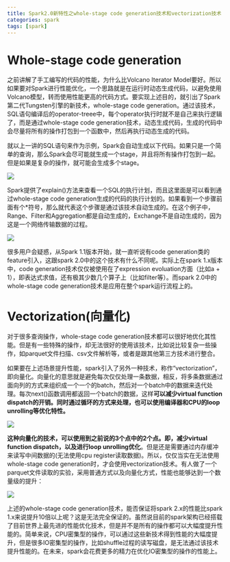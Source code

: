 ```yaml
---
title: Spark2.0新特性之whole-stage code generation技术和vectorization技术
categories: spark  
tags: [spark]
---
```



# Whole-stage code generation


之前讲解了手工编写的代码的性能，为什么比Volcano Iterator Model要好。所以如果要对Spark进行性能优化，一个思路就是在运行时动态生成代码，以避免使用Volcano模型，转而使用性能更高的代码方式。要实现上述目的，就引出了Spark第二代Tungsten引擎的新技术，whole-stage code generation。通过该技术，SQL语句编译后的operator-treee中，每个operator执行时就不是自己来执行逻辑了，而是通过whole-stage code generation技术，动态生成代码，生成的代码中会尽量将所有的操作打包到一个函数中，然后再执行动态生成的代码。


<!--more-->

就以上一讲的SQL语句来作为示例，Spark会自动生成以下代码。如果只是一个简单的查询，那么Spark会尽可能就生成一个stage，并且将所有操作打包到一起。但是如果是复杂的操作，就可能会生成多个stage。


![](http://ols7leonh.bkt.clouddn.com//assert/img/bigdata/spark从入门到精通_笔记/Whole-stage_code_generation.png)



Spark提供了explain()方法来查看一个SQL的执行计划，而且这里面是可以看到通过whole-stage code generation生成的代码的执行计划的。如果看到一个步骤前面有个*符号，那么就代表这个步骤是通过该技术自动生成的。在这个例子中，Range、Filter和Aggregation都是自动生成的，Exchange不是自动生成的，因为这是一个网络传输数据的过程。

![](http://ols7leonh.bkt.clouddn.com//assert/img/bigdata/spark从入门到精通_笔记/Whole-stage_code_generation2.png)


很多用户会疑惑，从Spark 1.1版本开始，就一直听说有code generation类的feature引入，这跟spark 2.0中的这个技术有什么不同呢。实际上在spark 1.x版本中，code generation技术仅仅被使用在了expression evoluation方面（比如a + 1），即表达式求值，还有极其少数几个算子上（比如filter等）。而spark 2.0中的whole-stage code generation技术是应用在整个spark运行流程上的。


# Vectorization(向量化)
对于很多查询操作，whole-stage code generation技术都可以很好地优化其性能。但是有一些特殊的操作，却无法很好的使用该技术，比如说比较复杂一些操作，如parquet文件扫描、csv文件解析等，或者是跟其他第三方技术进行整合。

如果要在上述场景提升性能，spark引入了另外一种技术，称作“vectorization”，即向量化。向量化的意思就是避免每次仅仅处理一条数据，相反，将多条数据通过面向列的方式来组织成一个一个的batch，然后对一个batch中的数据来迭代处理。每次next()函数调用都返回一个batch的数据，这样**可以减少virtual function dispatch的开销。同时通过循环的方式来处理，也可以使用编译器和CPU的loop unrolling等优化特性。**

![](http://ols7leonh.bkt.clouddn.com//assert/img/bigdata/spark从入门到精通_笔记/Whole-stage_code_generation3.png)



**这种向量化的技术，可以使用到之前说的3个点中的2个点。即，减少virtual function dispatch，以及进行loop unrolling优化**。但是还是需要通过内存缓冲来读写中间数据的(无法使用cpu register读取数据)。所以，仅仅当实在无法使用whole-stage code generation时，才会使用vectorization技术。有人做了一个parquet文件读取的实验，采用普通方式以及向量化方式，性能也能够达到一个数量级的提升：


![](http://ols7leonh.bkt.clouddn.com//assert/img/bigdata/spark从入门到精通_笔记/Whole-stage_code_generation4.png)

上述的whole-stage code generation技术，能否保证将spark 2.x的性能比spark 1.x来说提升10倍以上呢？这是无法完全保证的。虽然说目前的spark架构已经搭载了目前世界上最先进的性能优化技术，但是并不是所有的操作都可以大幅度提升性能的。简单来说，CPU密集型的操作，可以通过这些新技术得到性能的大幅度提升，但是很多IO密集型的操作，比如shuffle过程的读写磁盘，是无法通过该技术提升性能的。在未来，spark会花费更多的精力在优化IO密集型的操作的性能上。





